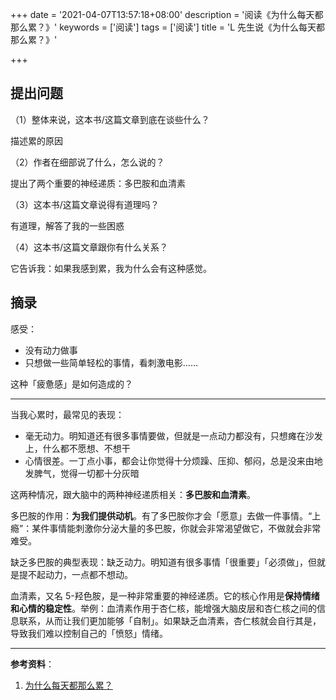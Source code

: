 +++
date = '2021-04-07T13:57:18+08:00'
description = '阅读《为什么每天都那么累？》'
keywords = ['阅读']
tags = ['阅读']
title = 'L 先生说《为什么每天都那么累？》'

+++

## 提出问题

（1）整体来说，这本书/这篇文章到底在谈些什么？

描述累的原因

（2）作者在细部说了什么，怎么说的？

提出了两个重要的神经递质：多巴胺和血清素

（3）这本书/这篇文章说得有道理吗？

有道理，解答了我的一些困惑

（4）这本书/这篇文章跟你有什么关系？

它告诉我：如果我感到累，我为什么会有这种感觉。

## 摘录

感受：

- 没有动力做事
- 只想做一些简单轻松的事情，看刺激电影……

这种「疲惫感」是如何造成的？

---

当我心累时，最常见的表现：

- 毫无动力。明知道还有很多事情要做，但就是一点动力都没有，只想瘫在沙发上，什么都不愿想、不想干
- 心情很差。一丁点小事，都会让你觉得十分烦躁、压抑、郁闷，总是没来由地发脾气，觉得一切都十分灰暗

这两种情况，跟大脑中的两种神经递质相关：**多巴胺和血清素**。

多巴胺的作用：**为我们提供动机**。有了多巴胺你才会「愿意」去做一件事情。“上瘾”：某件事情能刺激你分泌大量的多巴胺，你就会非常渴望做它，不做就会非常难受。

缺乏多巴胺的典型表现：缺乏动力。明知道有很多事情「很重要」「必须做」，但就是提不起动力，一点都不想动。

血清素，又名 5-羟色胺，是一种非常重要的神经递质。它的核心作用是**保持情绪和心情的稳定性**。举例：血清素作用于杏仁核，能增强大脑皮层和杏仁核之间的信息联系，从而让我们更加能够「自制」。如果缺乏血清素，杏仁核就会自行其是，导致我们难以控制自己的「愤怒」情绪。

---

**参考资料**：

1. [为什么每天都那么累？](https://mp.weixin.qq.com/s/qCurmyK8joAfFlGz7LPm7A)
